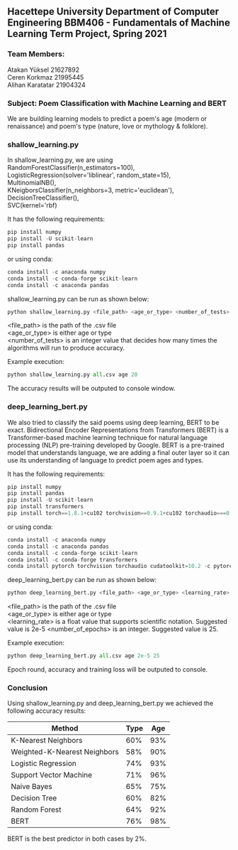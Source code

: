 ## Hacettepe University Department of Computer Engineering BBM406 - Fundamentals of Machine Learning Term Project, Spring 2021

### Team Members:
Atakan Yüksel 21627892<br>
Ceren Korkmaz 21995445<br>
Alihan Karatatar 21904324<br>

### Subject: Poem Classification with Machine Learning and BERT
We are building learning models to predict a poem's age (modern or renaissance) and poem's type (nature, love or mythology & folklore).

### shallow_learning.py
In shallow_learning.py, we are using<br>
RandomForestClassifier(n_estimators=100),<br>
LogisticRegression(solver='liblinear', random_state=15),<br>
MultinomialNB(),<br>
KNeigborsClassifier(n_neighbors=3, metric='euclidean'),<br>
DecisionTreeClassifier(),<br>
SVC(kernel='rbf)

It has the following requirements:
```python
pip install numpy
pip install -U scikit-learn
pip install pandas
```
or using conda:
```python
conda install -c anaconda numpy
conda install -c conda-forge scikit-learn
conda install -c anaconda pandas
```

shallow_learning.py can be run as shown below:
```python
python shallow_learning.py <file_path> <age_or_type> <number_of_tests>
```

<file_path> is the path of the .csv file<br>
<age_or_type> is either age or type<br>
<number_of_tests> is an integer value that decides how many times the algorithms will run to produce accuracy.<br>

Example execution:
```python
python shallow_learning.py all.csv age 20
```

The accuracy results will be outputed to console window.

### deep_learning_bert.py
We also tried to classify the said poems using deep learning, BERT to be exact. Bidirectional Encoder Representations from Transformers (BERT) is a Transformer-based machine learning technique for natural language processing (NLP) pre-training developed by Google. BERT is a pre-trained model that understands language, we are adding a final outer layer so it can use its understanding of language to predict poem ages and types.

It has the following requirements:
```python
pip install numpy
pip install pandas
pip install -U scikit-learn
pip install transformers
pip install torch==1.8.1+cu102 torchvision==0.9.1+cu102 torchaudio===0.8.1 -f https://download.pytorch.org/whl/torch_stable.html
```
or using conda:
```python
conda install -c anaconda numpy
conda install -c anaconda pandas
conda install -c conda-forge scikit-learn
conda install -c conda-forge transformers
conda install pytorch torchvision torchaudio cudatoolkit=10.2 -c pytorch
```

deep_learning_bert.py can be run as shown below:
```python
python deep_learning_bert.py <file_path> <age_or_type> <learning_rate> <number_of_epochs>
```

<file_path> is the path of the .csv file<br>
<age_or_type> is either age or type<br>
<learning_rate> is a float value that supports scientific notation. Suggested value is 2e-5
<number_of_epochs> is an integer. Suggested value is 25.

Example execution:
```python
python deep_learning_bert.py all.csv age 2e-5 25
```

Epoch round, accuracy and training loss will be outputed to console.

### Conclusion
Using shallow_learning.py and deep_learning_bert.py we achieved the following accuracy results:

Method | Type | Age
--- | --- | ---
K-Nearest Neighbors | 60% | 93%
Weighted-K-Nearest Neighbors | 58% | 90%
Logistic Regression | 74% | 93%
Support Vector Machine | 71% | 96%
Naive Bayes | 65% | 75%
Decision Tree | 60% | 82%
Random Forest | 64% | 92%
BERT | 76% | 98%

BERT is the best predictor in both cases by 2%.
